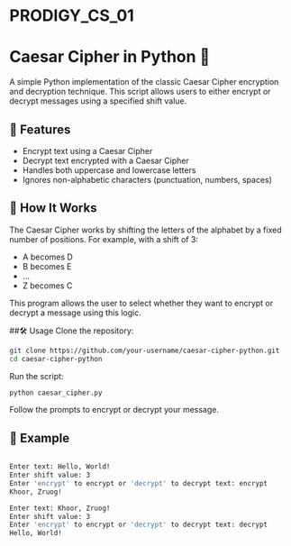 # PRODIGY_CS_01
# Caesar Cipher in Python 🔐

A simple Python implementation of the classic Caesar Cipher encryption and decryption technique. This script allows users to either encrypt or decrypt messages using a specified shift value.

## 📌 Features

- Encrypt text using a Caesar Cipher
- Decrypt text encrypted with a Caesar Cipher
- Handles both uppercase and lowercase letters
- Ignores non-alphabetic characters (punctuation, numbers, spaces)

## 🚀 How It Works

The Caesar Cipher works by shifting the letters of the alphabet by a fixed number of positions. For example, with a shift of 3:

- A becomes D
- B becomes E
- ...
- Z becomes C

This program allows the user to select whether they want to encrypt or decrypt a message using this logic.



##🛠️ Usage
Clone the repository:
```bash
git clone https://github.com/your-username/caesar-cipher-python.git
cd caesar-cipher-python
```

Run the script:
```bash
python caesar_cipher.py
```
Follow the prompts to encrypt or decrypt your message.
## 🧠 Example
```bash

Enter text: Hello, World!
Enter shift value: 3
Enter 'encrypt' to encrypt or 'decrypt' to decrypt text: encrypt
Khoor, Zruog!

Enter text: Khoor, Zruog!
Enter shift value: 3
Enter 'encrypt' to encrypt or 'decrypt' to decrypt text: decrypt
Hello, World!
```


